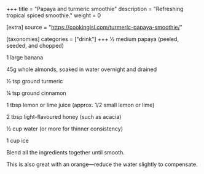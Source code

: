 +++
title = "Papaya and turmeric smoothie"
description = "Refreshing tropical spiced smoothie."
weight = 0

[extra]
source = "https://cookinglsl.com/turmeric-papaya-smoothie/"

[taxonomies]
categories = ["drink"]
+++
½ medium papaya (peeled, seeded, and chopped)

1 large banana

45g whole almonds, soaked in water overnight and drained

½ tsp ground turmeric

¼ tsp ground cinnamon

1 tbsp lemon or lime juice (approx. 1/2 small lemon or lime)

2 tbsp light-flavoured honey (such as acacia)

½ cup water (or more for thinner consistency)

1 cup ice
<!-- sep -->
Blend all the ingredients together until smooth.
<!-- sep -->
This is also great with an orange—reduce the water slightly to compensate.
